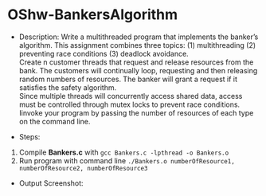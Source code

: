 # OShw-BankersAlgorithm
- Description:
Write a multithreaded program that implements the banker’s algorithm. 
This assignment combines three topics: (1) multithreading (2) preventing race conditions (3) deadlock avoidance.<br />
Create n customer threads that request and release resources from the bank. The customers will continually loop, requesting and then releasing random numbers of resources. The banker will grant a request if it satisfies the safety algorithm.<br />
Since multiple threads will concurrently access shared data, access must be controlled through mutex locks to prevent race conditions.<br />
Iinvoke your program by passing the number of resources of each type on the command line.


- Steps:
1. Compile **Bankers.c** with ```gcc Bankers.c -lpthread -o Bankers.o```
2. Run program with command line ```./Bankers.o numberOfResource1, numberOfResource2, numberOfResource3```

- Output Screenshot:
